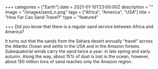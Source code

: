 +++
categories = ["Earth"]
date = 2021-01-10T23:00:00Z
description = ""
image = "/images/sand_n.png"
tags = ["Africa", "America", "USA"]
title = "How Far Can Sand Travel?"
type = "featured"

+++
Did you know that there is a regular sand service between Africa and America?

It turns out that the sands from the Sahara desert annually “travel” across the Atlantic Ocean and settle in the USA and in the Amazon forests. Subequatorial winds carry the sand twice a year: in late spring and early autumn. Along the way, about 15% of dust is lost in the ocean, however, about 150 million tons of sand reaches only the Amazon region.